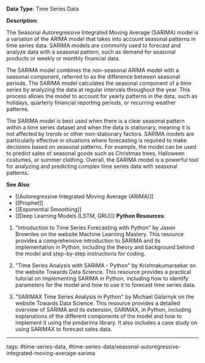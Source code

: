 **Data Type**: Time Series Data

**Description**:

The Seasonal Autoregressive Integrated Moving Average (SARIMA) model is a variation of the ARIMA model that takes into account seasonal patterns in time series data. SARIMA models are commonly used to forecast and analyze data with a seasonal pattern, such as demand for seasonal products or weekly or monthly financial data.

The SARIMA model combines the non-seasonal ARIMA model with a seasonal component, referred to as the difference between seasonal periods. The SARIMA model calculates the seasonal component of a time series by analyzing the data at regular intervals throughout the year. This process allows the model to account for yearly patterns in the data, such as holidays, quarterly financial reporting periods, or recurring weather patterns.

The SARIMA model is best used when there is a clear seasonal pattern within a time series dataset and when the data is stationary, meaning it is not affected by trends or other non-stationary factors. SARIMA models are particularly effective in situations where forecasting is required to make decisions based on seasonal patterns. For example, the model can be used to predict sales of seasonal goods such as Christmas trees, Halloween costumes, or summer clothing. Overall, the SARIMA model is a powerful tool for analyzing and predicting complex time series data with seasonal patterns.

**See Also**:

- [[Autoregressive Integrated Moving Average (ARIMA)]]
- [[Prophet]]
- [[Exponential Smoothing]]
- [[Deep Learning Models (LSTM, GRU)]]
**Python Resources**:

1. "Introduction to Time Series Forecasting with Python" by Jason Brownlee on the website Machine Learning Mastery. This resource provides a comprehensive introduction to SARIMA and its implementation in Python, including the theory and background behind the model and step-by-step instructions for coding.

2. "Time Series Analysis with SARIMA - Python" by Krishnakumarsekar on the website Towards Data Science. This resource provides a practical tutorial on implementing SARIMA in Python, including how to identify parameters for the model and how to use it to forecast time series data.

3. "SARIMAX Time Series Analysis in Python" by Michael Galarnyk on the website Towards Data Science. This resource provides a detailed overview of SARIMA and its extension, SARIMAX, in Python, including explanations of the different components of the model and how to implement it using the pmdarima library. It also includes a case study on using SARIMAX to forecast sales data.


---
tags: #time-series-data, #time-series-data/seasonal-autoregressive-integrated-moving-average-sarima
